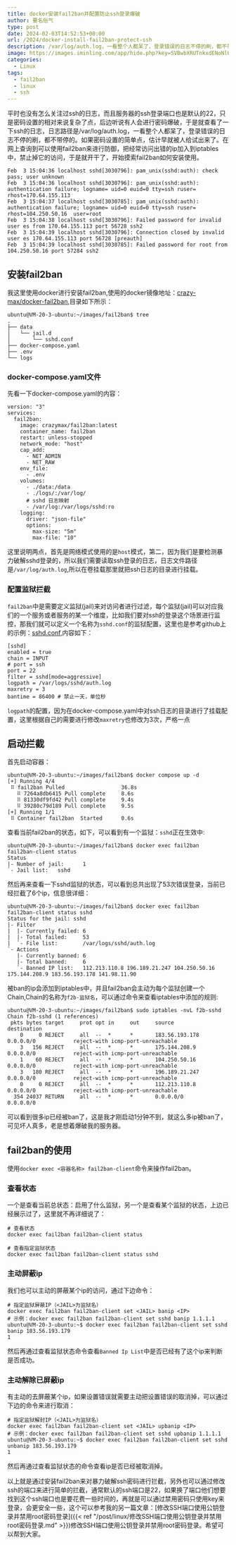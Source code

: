 ```yaml
---
title: docker安装fail2ban并配置防止ssh登录爆破
author: 要名俗气
type: post
date: 2024-02-03T14:52:53+00:00
url: /2024/docker-install-fail2ban-protect-ssh
description: /var/log/auth.log，一看整个人都呆了，登录错误的日志不停的刷，都不带停的。如果密码设置的简单点，估计早就被人给试出来了。在网上查询到可以使用fail2ban来进行防御，把经常访问出错的ip加入到iptables中，禁止掉它的访问，于是就开干了，开始摸索fail2ban如何安装使用。
image: https://images.iminling.com/app/hide.php?key=SVBwbXRUTnkxdENoNlUzQ0w1QjVKd2xKc3pVK3BWZjlZNk1aeEtRT1BmcXpEcGlaa1h2c3ZhMnVGZlRXV2sweE1TcDhYTVU9
categories:
  - Linux
tags:
  - fail2ban
  - linux
  - ssh
---
```

平时也没有怎么关注过ssh的日志，而且服务器的ssh登录端口也是默认的22，只是密码设置的相对来说复杂了点，后边听说有人会进行密码爆破，于是就查看了一下ssh的日志，日志路径是/var/log/auth.log，一看整个人都呆了，登录错误的日志不停的刷，都不带停的。如果密码设置的简单点，估计早就被人给试出来了。在网上查询到可以使用fail2ban来进行防御，把经常访问出错的ip加入到iptables中，禁止掉它的访问，于是就开干了，开始摸索fail2ban如何安装使用。

```
Feb  3 15:04:36 localhost sshd[3030796]: pam_unix(sshd:auth): check pass; user unknown
Feb  3 15:04:36 localhost sshd[3030796]: pam_unix(sshd:auth): authentication failure; logname= uid=0 euid=0 tty=ssh ruser= rhost=170.64.155.113
Feb  3 15:04:37 localhost sshd[3030785]: pam_unix(sshd:auth): authentication failure; logname= uid=0 euid=0 tty=ssh ruser= rhost=104.250.50.16  user=root
Feb  3 15:04:38 localhost sshd[3030796]: Failed password for invalid user es from 170.64.155.113 port 56728 ssh2
Feb  3 15:04:39 localhost sshd[3030796]: Connection closed by invalid user es 170.64.155.113 port 56728 [preauth]
Feb  3 15:04:39 localhost sshd[3030785]: Failed password for root from 104.250.50.16 port 57284 ssh2
```

## 安装fail2ban

我这里使用docker进行安装fail2ban,使用的docker镜像地址：[crazy-max/docker-fail2ban](https://github.com/crazy-max/docker-fail2ban),目录如下所示：

```
ubuntu@VM-20-3-ubuntu:~/images/fail2ban$ tree
.
├── data
│   └── jail.d
│       └── sshd.conf
├── docker-compose.yaml
├── .env
└── logs
```


### docker-compose.yaml文件
先看一下docker-compose.yaml的内容：
```
version: "3"
services:
  fail2ban:
    image: crazymax/fail2ban:latest
    container_name: fail2ban
    restart: unless-stopped
    network_mode: "host"
    cap_add:
      - NET_ADMIN
      - NET_RAW
    env_file:
      - .env
    volumes:
      - ./data:/data
      - ./logs/:/var/log/
      # sshd 日志映射
      - /var/log:/var/logs/sshd:ro
    logging:
      driver: "json-file"
      options:
        max-size: "5m"
        max-file: "10"
```

这里说明两点，首先是网络模式使用的是`host`模式，第二，因为我们是要检测暴力破解sshd登录的，所以我们需要读取ssh登录的日志，日志文件路径是`/var/log/auth.log`,所以在卷挂载那里就把ssh日志的目录进行挂载。

### 配置监狱拦截
`fail2ban`中是需要定义监狱(jail)来对访问者进行过滤，每个监狱(jail)可以对应我们的一个服务或者服务的某一个维度，比如我们要对ssh的登录这个场景进行监控，那我们就可以定义一个名称为<code>sshd.conf</code>的监狱配置，这里也是参考github上的示例：[sshd.conf](https://github.com/crazy-max/docker-fail2ban/blob/master/examples/jails/sshd/jail.d/sshd.conf),内容如下：

```
[sshd]
enabled = true
chain = INPUT
# port = ssh
port = 22
filter = sshd[mode=aggressive]
logpath = /var/logs/sshd/auth.log
maxretry = 3
bantime = 86400 # 禁止一天，单位秒
```

`logpath`的配置，因为在docker-compose.yaml中对ssh日志的目录进行了挂载配置，这里根据自己的需要进行修改`maxretry`也修改为3次，严格一点

## 启动拦截
首先启动容器：

```
ubuntu@VM-20-3-ubuntu:~/images/fail2ban$ docker compose up -d
[+] Running 4/4
 ⠿ fail2ban Pulled                  36.8s
   ⠿ 7264a8db6415 Pull complete     8.6s
   ⠿ 81330df9fd42 Pull complete     9.4s
   ⠿ 39280c79d189 Pull complete     9.5s
[+] Running 1/1
 ⠿ Container fail2ban  Started      0.6s
```

查看当前fail2ban的状态，如下，可以看到有一个监狱：`sshd`正在生效中:

```
ubuntu@VM-20-3-ubuntu:~/images/fail2ban$ docker exec fail2ban fail2ban-client status
Status
|- Number of jail:      1
`- Jail list:   sshd
```

然后再来查看一下sshd监狱的状态，可以看到总共出现了53次错误登录，当前已经拦截了6个ip，信息很详细：

```
ubuntu@VM-20-3-ubuntu:~/images/fail2ban$ docker exec fail2ban fail2ban-client status sshd
Status for the jail: sshd
|- Filter
|  |- Currently failed: 6
|  |- Total failed:     53
|  `- File list:        /var/logs/sshd/auth.log
`- Actions
   |- Currently banned: 6
   |- Total banned:     6
   `- Banned IP list:   112.213.110.8 196.189.21.247 104.250.50.16 175.144.208.9 183.56.193.178 141.98.11.90
```

被ban的ip会添加到iptables中，并且fail2ban会主动为每个监狱创建一个Chain,Chain的名称为<code>f2b-监狱名</code>，可以通过命令来查看iptables中添加的规则:

```
ubuntu@VM-20-3-ubuntu:~/images/fail2ban$ sudo iptables -nvL f2b-sshd
Chain f2b-sshd (1 references)
 pkts bytes target     prot opt in     out     source               destination
    0     0 REJECT     all  --  *      *       183.56.193.178       0.0.0.0/0            reject-with icmp-port-unreachable
    3   156 REJECT     all  --  *      *       175.144.208.9        0.0.0.0/0            reject-with icmp-port-unreachable
    1    60 REJECT     all  --  *      *       104.250.50.16        0.0.0.0/0            reject-with icmp-port-unreachable
    3   180 REJECT     all  --  *      *       196.189.21.247       0.0.0.0/0            reject-with icmp-port-unreachable
    0     0 REJECT     all  --  *      *       112.213.110.8        0.0.0.0/0            reject-with icmp-port-unreachable
  354 24037 RETURN     all  --  *      *       0.0.0.0/0            0.0.0.0/0
```
可以看到很多ip已经被ban了，这是我才刚启动1分钟不到，就这么多ip被ban了，可见坏人真多，老是想着爆破我的服务器。

## fail2ban的使用

使用`docker exec <容器名称> fail2ban-client`命令来操作fail2ban。

### 查看状态
一个是查看当前总状态：启用了什么监狱，另一个是查看某个监狱的状态，上边已经展示过了，这里就不再详细说了：

```
# 查看状态
docker exec fail2ban fail2ban-client status

# 查看指定监狱状态
docker exec fail2ban fail2ban-client status sshd
```

### 主动屏蔽ip
我们也可以主动的屏蔽某个ip的访问，通过下边命令：

```
# 指定监狱屏蔽IP（<JAIL>为监狱名）
docker exec fail2ban fail2ban-client set <JAIL> banip <IP>
# 示例：docker exec fail2ban fail2ban-client set sshd banip 1.1.1.1
ubuntu@VM-20-3-ubuntu:~$ docker exec fail2ban fail2ban-client set sshd banip 183.56.193.179
1
```
然后再通过查看监狱状态命令查看`Banned Ip List`中是否已经有了这个ip来判断是否成功。

### 主动解除已屏蔽ip
有主动的去屏蔽某个ip，如果设置错误就需要主动把设置错误的取消掉，可以通过下边的命令来进行取消：

```
# 指定监狱解封IP（<JAIL>为监狱名）
docker exec fail2ban fail2ban-client set <JAIL> upbanip <IP>
# 示例：docker exec fail2ban fail2ban-client set sshd upbanip 1.1.1.1
ubuntu@VM-20-3-ubuntu:~$ docker exec fail2ban fail2ban-client set sshd unbanip 183.56.193.179
1
```

然后再通过查看监狱状态的命令查看ip是否已经被取消掉。

以上就是通过安装fail2ban来对暴力破解ssh密码进行拦截，另外也可以通过修改ssh的端口来进行简单的拦截，通常默认的ssh端口是22，如果换了端口他们想要找到这个ssh端口也是要花费一些时间的，再就是可以通过禁用密码只使用key来登录，会更安全一些，这个可以参考我的另一篇文章：[修改SSH端口使用公钥登录并禁用root密码登录]({{< ref "/post/linux/修改SSH端口使用公钥登录并禁用root密码登录.md" >}})修改SSH端口使用公钥登录并禁用root密码登录</a>。希望可以帮到大家。
